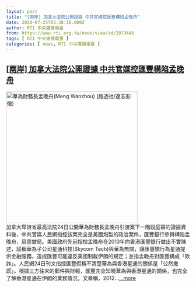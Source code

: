 ```yaml
---
layout: post
title: "[兩岸] 加拿大法院公開證據 中共官媒控匯豐構陷孟晚舟"
date: 2020-07-25T03:38:10.000Z
author: RTI 中央廣播電臺
from: https://www.rti.org.tw/news/view/id/2073446
tags: [ RTI 中央廣播電臺 ]
categories: [ news, RTI 中央廣播電臺 ]
---
```

<!--1595648290000-->
[[兩岸] 加拿大法院公開證據 中共官媒控匯豐構陷孟晚舟](https://www.rti.org.tw/news/view/id/2073446)
------

<div>
<img src="https://static.rti.org.tw/assets/thumbnails/2020/06/02/e7073b8c69b610d996b4dd3700e6728a.jpg" width="360" alt="華為財務長孟晚舟(Meng Wanzhou) (路透社/達志影像)" title="華為財務長孟晚舟(Meng Wanzhou) (路透社/達志影像)"><br>加拿大卑詩省最高法院24日公開華為財務長孟晚舟引渡案下一階段庭審的證據資料後，中共官媒人民網指控該案完全是美國炮製的政治案件，匯豐銀行參與構陷孟晚舟，惡意做局。美國政府先前指控孟晚舟在2013年向香港匯豐銀行做出不實陳述，謊稱華為子公司星通科技(Skycom Tech)與華為無關，讓匯豐銀行為星通提供金融服務，造成匯豐可能違反美國制裁伊朗的規定；並指孟晚舟對匯豐構成「欺詐」。人民網24日刊文指控匯豐假稱不清楚華為與香港星通的關係是「公然撒謊」。根據三方往來的郵件與財報，匯豐完全知曉華為與香港星通的關係，也完全了解香港星通在伊朗的業務情況。文章稱，2012...<a target="_blank" href="https://www.rti.org.tw/news/view/id/2073446">...more</a>
</div>
